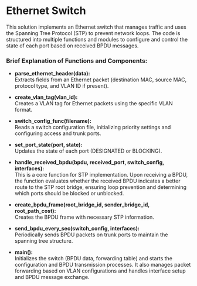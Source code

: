 # Ethernet Switch

This solution implements an Ethernet switch that manages traffic and uses the Spanning Tree Protocol (STP) to prevent network loops. The code is structured into multiple functions and modules to configure and control the state of each port based on received BPDU messages.

### Brief Explanation of Functions and Components:

- **parse_ethernet_header(data):**  
  Extracts fields from an Ethernet packet (destination MAC, source MAC, protocol type, and VLAN ID if present).

- **create_vlan_tag(vlan_id):**  
  Creates a VLAN tag for Ethernet packets using the specific VLAN format.

- **switch_config_func(filename):**  
  Reads a switch configuration file, initializing priority settings and configuring access and trunk ports.

- **set_port_state(port, state):**  
  Updates the state of each port (DESIGNATED or BLOCKING).

- **handle_received_bpdu(bpdu, received_port, switch_config, interfaces):**  
  This is a core function for STP implementation. Upon receiving a BPDU, the function evaluates whether the received BPDU indicates a better route to the STP root bridge, ensuring loop prevention and determining which ports should be blocked or unblocked.

- **create_bpdu_frame(root_bridge_id, sender_bridge_id, root_path_cost):**  
  Creates the BPDU frame with necessary STP information.

- **send_bpdu_every_sec(switch_config, interfaces):**  
  Periodically sends BPDU packets on trunk ports to maintain the spanning tree structure.

- **main():**  
  Initializes the switch (BPDU data, forwarding table) and starts the configuration and BPDU transmission processes. It also manages packet forwarding based on VLAN configurations and handles interface setup and BPDU message exchange.

